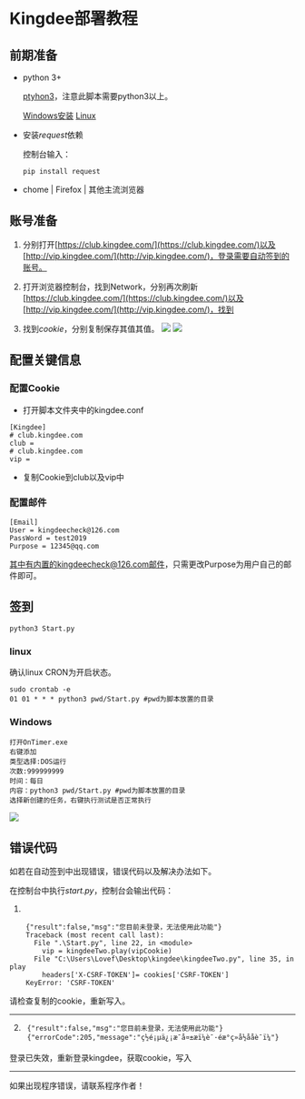 # Kingdee部署教程

## 前期准备
* python 3+ 
 
	[ptyhon3](https://www.python.org/)，注意此脚本需要python3以上。
	
	[Windows安装](https://www.cnblogs.com/weven/p/7252917.html)
	[Linux](https://blog.csdn.net/zhangdongren/article/details/82685932)

* 安装*request*依赖

	控制台输入：
	```
	pip install request
	```
* chome | Firefox | 其他主流浏览器

## 账号准备
	
1. 分别打开[https://club.kingdee.com/](https://club.kingdee.com/)以及[http://vip.kingdee.com/](http://vip.kingdee.com/)，登录需要自动签到的账号。

2. 打开浏览器控制台，找到Network，分别再次刷新[https://club.kingdee.com/](https://club.kingdee.com/)以及[http://vip.kingdee.com/](http://vip.kingdee.com/)，找到

3. 找到*cookie*，分别复制保存其值其值。
![](http://img.lunatic.wang/kingdee1.png)
![](http://img.lunatic.wang/kingdee2.png)

## 配置关键信息

### 配置Cookie
* 打开脚本文件夹中的kingdee.conf

```
[Kingdee]
# club.kingdee.com
club = 
# club.kingdee.com
vip = 
```

* 复制Cookie到club以及vip中


### 配置邮件

```
[Email]
User = kingdeecheck@126.com
PassWord = test2019
Purpose = 12345@qq.com
```

其中有内置的kingdeecheck@126.com邮件，只需更改Purpose为用户自己的邮件即可。


## 签到

	python3 Start.py

### linux
确认linux CRON为开启状态。 
	
	sudo crontab -e
	01 01 * * * python3 pwd/Start.py #pwd为脚本放置的目录
	
### Windows
	打开OnTimer.exe
	右键添加
	类型选择:DOS运行
	次数:999999999
	时间：每日
	内容：python3 pwd/Start.py #pwd为脚本放置的目录
	选择新创建的任务，右键执行测试是否正常执行

![](http://img.lunatic.wang/kingdee3.png)



## 错误代码

如若在自动签到中出现错误，错误代码以及解决办法如下。

在控制台中执行*start.py*，控制台会输出代码：

1.	

		{"result":false,"msg":"您目前未登录，无法使用此功能"}
		Traceback (most recent call last):
		  File ".\Start.py", line 22, in <module>
		    vip = kingdeeTwo.play(vipCookie)
		  File "C:\Users\Lovef\Desktop\kingdee\kingdeeTwo.py", line 35, in play
		    headers['X-CSRF-TOKEN']= cookies['CSRF-TOKEN']
		KeyError: 'CSRF-TOKEN'	

请检查复制的cookie，重新写入。


----------


2. 
		{"result":false,"msg":"您目前未登录，无法使用此功能"}
		{"errorCode":205,"message":"ç½é¡µä¿¡æ¯å¤±æï¼è¯·éæ°ç»å½ååè¯ï¼"}

登录已失效，重新登录kingdee，获取cookie，写入


----------

如果出现程序错误，请联系程序作者！



